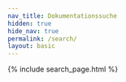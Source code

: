 ```yaml
---
nav_title: Dokumentationssuche
hidden: true
hide_nav: true
permalink: /search/
layout: basic
---
```



{% include search_page.html %}
